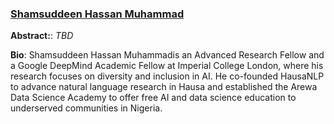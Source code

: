 ### [Shamsuddeen Hassan Muhammad](https://shmuhammadd.github.io/)

**Abstract:**: _TBD_

**Bio**: Shamsuddeen Hassan Muhammadis an Advanced Research Fellow and a Google DeepMind Academic Fellow at Imperial College London, where his research focuses on diversity and inclusion in AI. He co-founded HausaNLP to advance natural language research in Hausa and established the Arewa Data Science Academy to offer free AI and data science education to underserved communities in Nigeria.